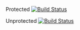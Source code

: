 Protected
[![Build Status](https://jenkins.testlum.com/job/Testlum/job/FullRegression/badge/icon)](https://jenkins.testlum.com/job/Testlum/job/FullRegression/)

Unprotected
[![Build Status](https://jenkins.testlum.com/buildStatus/icon?job=Testlum%2FFullRegression)](https://jenkins.testlum.com/job/Testlum/job/FullRegression/)
